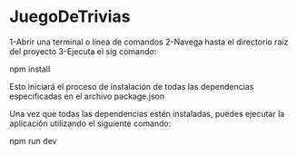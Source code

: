 # JuegoDeTrivias

1-Abrir una terminal o línea de comandos
2-Navega hasta el directorio raiz del proyecto
3-Ejecuta el sig comando: 

npm install

 Esto iniciará el proceso de instalación de todas las dependencias especificadas en el archivo package.json

Una vez que todas las dependencias estén instaladas, puedes ejecutar la aplicación utilizando el siguiente comando:

npm run dev
